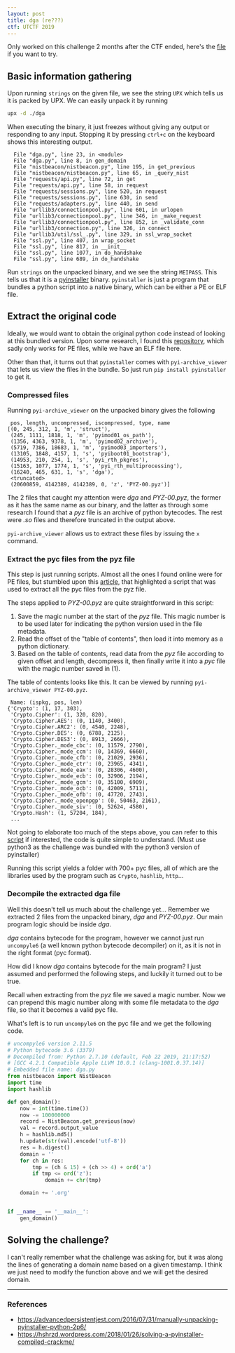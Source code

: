 ```yaml
---
layout: post
title: dga (re???)
ctf: UTCTF 2019
---
```


Only worked on this challenge 2 months after the CTF ended, here's the [file][dga] if you want to try.

## Basic information gathering
Upon running `strings` on the given file, we see the string `UPX` which tells us it is packed by UPX. We can easily unpack it by running

```bash
upx -d ./dga
```

When executing the binary, it just freezes without giving any output or responding to any input. Stopping it by pressing `ctrl+c` on the keyboard shows this interesting output.

```
  File "dga.py", line 23, in <module>
  File "dga.py", line 8, in gen_domain
  File "nistbeacon/nistbeacon.py", line 195, in get_previous
  File "nistbeacon/nistbeacon.py", line 65, in _query_nist
  File "requests/api.py", line 72, in get
  File "requests/api.py", line 58, in request
  File "requests/sessions.py", line 520, in request
  File "requests/sessions.py", line 630, in send
  File "requests/adapters.py", line 440, in send
  File "urllib3/connectionpool.py", line 601, in urlopen
  File "urllib3/connectionpool.py", line 346, in _make_request
  File "urllib3/connectionpool.py", line 852, in _validate_conn
  File "urllib3/connection.py", line 326, in connect
  File "urllib3/util/ssl_.py", line 329, in ssl_wrap_socket
  File "ssl.py", line 407, in wrap_socket
  File "ssl.py", line 817, in __init__
  File "ssl.py", line 1077, in do_handshake
  File "ssl.py", line 689, in do_handshake
```

Run `strings` on the unpacked binary, and we see the string `MEIPASS`. This tells us that it is a [pyinstaller](https://www.pyinstaller.org/) binary. `pyinstaller` is just a program that bundles a python script into a native binary, which can be either a PE or ELF file.

## Extract the original code
Ideally, we would want to obtain the original python code instead of looking at this bundled version. Upon some research, I found this [repository](https://github.com/countercept/python-exe-unpacker), which sadly only works for PE files, while we have an ELF file here.

Other than that, it turns out that `pyinstaller` comes with `pyi-archive_viewer` that lets us view the files in the bundle. So just run `pip install pyinstaller` to get it.

### Compressed files
Running `pyi-archive_viewer` on the unpacked binary gives the following

```
 pos, length, uncompressed, iscompressed, type, name
[(0, 245, 312, 1, 'm', 'struct'),
 (245, 1111, 1818, 1, 'm', 'pyimod01_os_path'),
 (1356, 4363, 9378, 1, 'm', 'pyimod02_archive'),
 (5719, 7386, 18683, 1, 'm', 'pyimod03_importers'),
 (13105, 1848, 4157, 1, 's', 'pyiboot01_bootstrap'),
 (14953, 210, 254, 1, 's', 'pyi_rth_pkgres'),
 (15163, 1077, 1774, 1, 's', 'pyi_rth_multiprocessing'),
 (16240, 465, 631, 1, 's', 'dga'),
 <truncated>
 (20600859, 4142389, 4142389, 0, 'z', 'PYZ-00.pyz')]
```

The 2 files that caught my attention were *dga* and *PYZ-00.pyz*, the former as it has the same name as our binary, and the latter as through some research I found that a *pyz* file is an archive of python bytecodes. The rest were *.so* files and therefore truncated in the output above.

`pyi-archive_viewer` allows us to extract these files by issuing the `x` command.

### Extract the pyc files from the pyz file
This step is just running scripts. Almost all the ones I found online were for PE files, but stumbled upon this [article](https://advancedpersistentjest.com/2016/07/31/manually-unpacking-pyinstaller-python-2p6/), that highlighted a script that was used to extract all the pyc files from the pyz file.

The steps applied to *PYZ-00.pyz* are quite straightforward in this script:
1. Save the magic number at the start of the *pyz* file. This magic number is to be used later for indicating the python version used in the file metadata.
2. Read the offset of the "table of contents", then load it into memory as a python dictionary.
3. Based on the table of contents, read data from the *pyz* file according to given offset and length, decompress it, then finally write it into a *pyc* file with the magic number saved in (1).

The table of contents looks like this. It can be viewed by running `pyi-archive_viewer PYZ-00.pyz`.

```
 Name: (ispkg, pos, len)
{'Crypto': (1, 17, 303),
 'Crypto.Cipher': (1, 320, 820),
 'Crypto.Cipher.AES': (0, 1140, 3400),
 'Crypto.Cipher.ARC2': (0, 4540, 2248),
 'Crypto.Cipher.DES': (0, 6788, 2125),
 'Crypto.Cipher.DES3': (0, 8913, 2666),
 'Crypto.Cipher._mode_cbc': (0, 11579, 2790),
 'Crypto.Cipher._mode_ccm': (0, 14369, 6660),
 'Crypto.Cipher._mode_cfb': (0, 21029, 2936),
 'Crypto.Cipher._mode_ctr': (0, 23965, 4341),
 'Crypto.Cipher._mode_eax': (0, 28306, 4600),
 'Crypto.Cipher._mode_ecb': (0, 32906, 2194),
 'Crypto.Cipher._mode_gcm': (0, 35100, 6909),
 'Crypto.Cipher._mode_ocb': (0, 42009, 5711),
 'Crypto.Cipher._mode_ofb': (0, 47720, 2743),
 'Crypto.Cipher._mode_openpgp': (0, 50463, 2161),
 'Crypto.Cipher._mode_siv': (0, 52624, 4580),
 'Crypto.Hash': (1, 57204, 184),
 ...
```

Not going to elaborate too much of the steps above, you can refer to this [script][unpack] if interested, the code is quite simple to understand. (Must use python3 as the challenge was bundled with the python3 version of pyinstaller)

Running this script yields a folder with 700+ pyc files, all of which are the libraries used by the program such as `Crypto`, `hashlib`, `http`...

### Decompile the extracted dga file
Well this doesn't tell us much about the challenge yet... Remember we extracted 2 files from the unpacked binary, *dga* and *PYZ-00.pyz*. Our main program logic should be inside *dga*.

*dga* contains bytecode for the program, however we cannot just run `uncompyle6` (a well known python bytecode decompiler) on it, as it is not in the right format (pyc format). 

How did I know *dga* contains bytecode for the main program? I just assumed and performed the following steps, and luckily it turned out to be true.

Recall when extracting from the *pyz* file we saved a magic number. Now we can prepend this magic number along with some file metadata to the *dga* file, so that it becomes a valid pyc file.

What's left is to run `uncompyle6` on the pyc file and we get the following code.

```py
# uncompyle6 version 2.11.5
# Python bytecode 3.6 (3379)
# Decompiled from: Python 2.7.10 (default, Feb 22 2019, 21:17:52) 
# [GCC 4.2.1 Compatible Apple LLVM 10.0.1 (clang-1001.0.37.14)]
# Embedded file name: dga.py
from nistbeacon import NistBeacon
import time
import hashlib

def gen_domain():
    now = int(time.time())
    now -= 100000000
    record = NistBeacon.get_previous(now)
    val = record.output_value
    h = hashlib.md5()
    h.update(str(val).encode('utf-8'))
    res = h.digest()
    domain = ''
    for ch in res:
        tmp = (ch & 15) + (ch >> 4) + ord('a')
        if tmp <= ord('z'):
            domain += chr(tmp)

    domain += '.org'


if __name__ == '__main__':
    gen_domain()
```

## Solving the challenge?
I can't really remember what the challenge was asking for, but it was along the lines of generating a domain name based on a given timestamp. I think we just need to modify the function above and we will get the desired domain.

---

### References
* https://advancedpersistentjest.com/2016/07/31/manually-unpacking-pyinstaller-python-2p6/
* https://hshrzd.wordpress.com/2018/01/26/solving-a-pyinstaller-compiled-crackme/

[dga]:{{site.baseurl}}/ctfs/utctf-19/dga/dga
[unpack]:{{site.baseurl}}/ctfs/utctf-19/dga/unpack.py